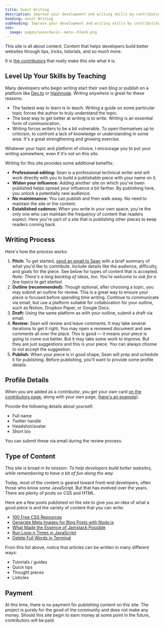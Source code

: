 ```yaml
---
title: Guest Writing
description: Improve your development and writing skills by contributing content to the site.
heading: Guest Writing
subheading: Improve your development and writing skills by contributing content to the site.
seo:
  image: pages/seancdavis--meta--blank.png
---
```


This site is all about content. Content that helps developers build better websites through tips, tricks, tutorials, and so much more.

It is [the contributors](/contributors/) that really make this site what it is.

## Level Up Your Skills by Teaching

Many developers who begin writing start their own blog or publish on a platform like [Dev.to](https://dev.to/) or [Hashnode](https://hashnode.com/). Writing _anywhere_ is great for these reasons:

- The fastest way to learn is to teach. Writing a guide on some particular topic forces the author to truly understand the topic.
- The best way to get better at writing is to write. Writing is an essential form of communication.
- Writing forces writers to be a bit vulnerable. To open themselves up to criticism, to confront a lack of knowledge or understanding in some area. It's a great strengthening and growing exercise.

Whatever your topic and platform of choice, I encourage you to put your writing somewhere, even if it's not on this site.

Writing for this site provides some additional benefits:

- **Professional editing:** Sean is a professional technical writer and will work directly with you to build a publishable piece with your name on it.
- **Widen your influence:** Adding another site on which you've been published helps spread your influence a bit farther. By publishing here, you unlock a potentially new audience.
- **No maintenance:** You can publish and then walk away. No need to maintain the site or the content.
- **Established cadence:** When you write in your own space, you're the only one who can maintain the frequency of content that readers expect. Here you're part of a site that is publishing other pieces to keep readers coming back.

## Writing Process

Here's how the process works:

1. **Pitch:** To get started, [send an email to Sean](mailto:hello@seancdavis.com) with a brief summary of what you'd like to contribute. Include details like the audience, difficulty, and goals for the piece. See below for types of content that is accepted. _Note: There's a long backlog of ideas, too. You're welcome to ask for a few topics to get started._
1. **Outline (recommended):** Though optional, after choosing a topic, you may submit an outline for review. This is a great way to ensure your piece is focused before spending time writing. Continue to communicate via email, but use a platform suitable for collaboration for your outline, such as Notion, Dropbox Paper, or Google Docs.
1. **Draft:** Using the same platform as with your outline, submit a draft via email.
1. **Review:** Sean will review and leave comments. It may take several iterations to get it right. You may open a reviewed document and see comments all over the place. This is good — it means your piece is going to come out better. But it may take some work to improve. But they are just suggestions and this is your piece. You can always choose to not accept the suggestion.
1. **Publish:** When your piece is in good shape, Sean will prep and schedule it for publishing. Before publishing, you'll want to provide some profile details.

## Profile Details

When you are added as a contributor, you get your own card [on the contributors page](/contributors/), along with your own page, ([here's an example](/contributors/pratham/)).

Provide the following details about yourself:

- Full name
- Twitter handle
- Headshot/avatar
- Short bio

You can submit these via email during the review process.

## Type of Content

This site is broad in its mission: _To help developers build better websites, while remembering to have a bit of fun along the way._

Today, most of the content is geared toward front-end developers, often those who know _some_ JavaScript. But that has evolved over the years. There are plenty of posts on CSS and HTML.

Here are a few posts published on the site to give you an idea of what a good piece is and the variety of content that you can write:

- [100 Free CSS Resources](/posts/100-free-css-resources/)
- [Generate Meta Images for Blog Posts with Node.js](/posts/generate-meta-images-for-blog-posts-with-node/)
- [What Made the Essence of Jamstack Possible](/posts/what-made-the-essence-of-jamstack-possible/)
- [Run Loop n Times in JavaScript](/posts/run-loop-n-times-javascript/)
- [Delete Full Words in Terminal](/videos/quick-tip-terminal-option-delete/)

From this list above, notice that articles can be written in many different ways:

- Tutorials / guides
- Quick tips
- Thought pieces
- Listicles

## Payment

At this time, there is no payment for publishing content on this site. The project is purely for the good of the community and does not make any money. Should this site begin to earn money at some point in the future, contributors will be paid.
